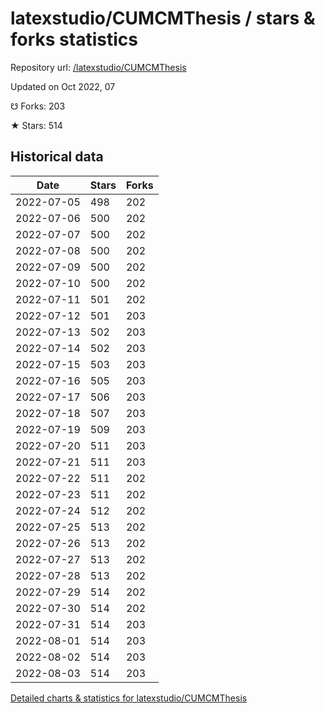 # latexstudio/CUMCMThesis / stars & forks statistics

Repository url: [/latexstudio/CUMCMThesis](https://github.com/latexstudio/CUMCMThesis)

Updated on Oct 2022, 07

☋ Forks: 203

★ Stars: 514

## Historical data
| Date | Stars | Forks |
|------|-------|-------|
| 2022-07-05 | 498 | 202 | 
| 2022-07-06 | 500 | 202 | 
| 2022-07-07 | 500 | 202 | 
| 2022-07-08 | 500 | 202 | 
| 2022-07-09 | 500 | 202 | 
| 2022-07-10 | 500 | 202 | 
| 2022-07-11 | 501 | 202 | 
| 2022-07-12 | 501 | 203 | 
| 2022-07-13 | 502 | 203 | 
| 2022-07-14 | 502 | 203 | 
| 2022-07-15 | 503 | 203 | 
| 2022-07-16 | 505 | 203 | 
| 2022-07-17 | 506 | 203 | 
| 2022-07-18 | 507 | 203 | 
| 2022-07-19 | 509 | 203 | 
| 2022-07-20 | 511 | 203 | 
| 2022-07-21 | 511 | 203 | 
| 2022-07-22 | 511 | 202 | 
| 2022-07-23 | 511 | 202 | 
| 2022-07-24 | 512 | 202 | 
| 2022-07-25 | 513 | 202 | 
| 2022-07-26 | 513 | 202 | 
| 2022-07-27 | 513 | 202 | 
| 2022-07-28 | 513 | 202 | 
| 2022-07-29 | 514 | 202 | 
| 2022-07-30 | 514 | 202 | 
| 2022-07-31 | 514 | 203 | 
| 2022-08-01 | 514 | 203 | 
| 2022-08-02 | 514 | 203 | 
| 2022-08-03 | 514 | 203 | 


[Detailed charts & statistics for latexstudio/CUMCMThesis](https://reviewgithub.com/rep/latexstudio/CUMCMThesis)

